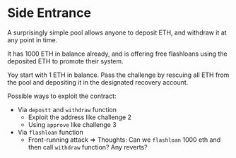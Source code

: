 # Side Entrance

A surprisingly simple pool allows anyone to deposit ETH, and withdraw it at any point in time.

It has 1000 ETH in balance already, and is offering free flashloans using the deposited ETH to promote their system.

Yoy start with 1 ETH in balance. Pass the challenge by rescuing all ETH from the pool and depositing it in the designated recovery account.

Possible ways to exploit the contract:
- Via `depostt` and `withdraw` function
    - Exploit the address like challenge 2
    - Using `approve` like challenge 3
- Via `flashloan` function
    - Front-running attack
=> Thoughts: Can we `flashloan` 1000 eth and then call `withdraw` function? Any reverts?
